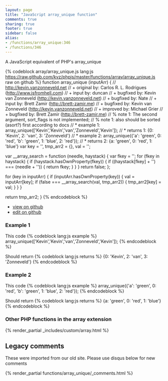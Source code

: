 ```yaml
---
layout: page
title: "JavaScript array_unique function"
comments: true
sharing: true
footer: true
sidebar: false
alias:
- /functions/array_unique:346
- /functions/346
---
```

<!-- Generated by Rakefile:build -->
A JavaScript equivalent of PHP's array_unique

{% codeblock array/array_unique.js lang:js https://raw.github.com/kvz/phpjs/master/functions/array/array_unique.js raw on github %}
function array_unique (inputArr) {
  // http://kevin.vanzonneveld.net
  // +   original by: Carlos R. L. Rodrigues (http://www.jsfromhell.com)
  // +      input by: duncan
  // +   bugfixed by: Kevin van Zonneveld (http://kevin.vanzonneveld.net)
  // +   bugfixed by: Nate
  // +      input by: Brett Zamir (http://brett-zamir.me)
  // +   bugfixed by: Kevin van Zonneveld (http://kevin.vanzonneveld.net)
  // +   improved by: Michael Grier
  // +   bugfixed by: Brett Zamir (http://brett-zamir.me)
  // %          note 1: The second argument, sort_flags is not implemented;
  // %          note 1: also should be sorted (asort?) first according to docs
  // *     example 1: array_unique(['Kevin','Kevin','van','Zonneveld','Kevin']);
  // *     returns 1: {0: 'Kevin', 2: 'van', 3: 'Zonneveld'}
  // *     example 2: array_unique({'a': 'green', 0: 'red', 'b': 'green', 1: 'blue', 2: 'red'});
  // *     returns 2: {a: 'green', 0: 'red', 1: 'blue'}
  var key = '',
    tmp_arr2 = {},
    val = '';

  var __array_search = function (needle, haystack) {
    var fkey = '';
    for (fkey in haystack) {
      if (haystack.hasOwnProperty(fkey)) {
        if ((haystack[fkey] + '') === (needle + '')) {
          return fkey;
        }
      }
    }
    return false;
  };

  for (key in inputArr) {
    if (inputArr.hasOwnProperty(key)) {
      val = inputArr[key];
      if (false === __array_search(val, tmp_arr2)) {
        tmp_arr2[key] = val;
      }
    }
  }

  return tmp_arr2;
}
{% endcodeblock %}

 - [view on github](https://github.com/kvz/phpjs/blob/master/functions/array/array_unique.js)
 - [edit on github](https://github.com/kvz/phpjs/edit/master/functions/array/array_unique.js)

### Example 1
This code
{% codeblock lang:js example %}
array_unique(['Kevin','Kevin','van','Zonneveld','Kevin']);
{% endcodeblock %}

Should return
{% codeblock lang:js returns %}
{0: 'Kevin', 2: 'van', 3: 'Zonneveld'}
{% endcodeblock %}

### Example 2
This code
{% codeblock lang:js example %}
array_unique({'a': 'green', 0: 'red', 'b': 'green', 1: 'blue', 2: 'red'});
{% endcodeblock %}

Should return
{% codeblock lang:js returns %}
{a: 'green', 0: 'red', 1: 'blue'}
{% endcodeblock %}


### Other PHP functions in the array extension
{% render_partial _includes/custom/array.html %}
## Legacy comments
These were imported from our old site. Please use disqus below for new comments
<div style="overflow-y: scroll; max-height: 500px;">
{% render_partial functions/array_unique/_comments.html %}
</div>
